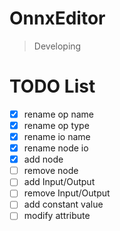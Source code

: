 # OnnxEditor

> Developing

# TODO List

 - [x] rename op name
 - [x] rename op type
 - [x] rename io name
 - [x] rename node io
 - [x] add node
 - [ ] remove node
 - [ ] add Input/Output
 - [ ] remove Input/Output
 - [ ] add constant value
 - [ ] modify attribute
